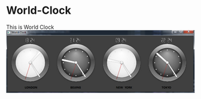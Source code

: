 # World-Clock
This is World Clock
![](https://github.com/charleschen226/World-Clock/blob/master/content/picture.jpg)  
